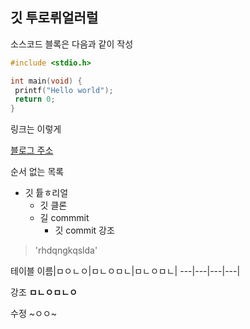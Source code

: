 ## 깃 투로뤼얼러럴

소스코드 블록은 다음과 같이 작성

```c
#include <stdio.h>

int main(void) {
 printf("Hello world");
 return 0;
}
```
링크는 이렇게

[블로그 주소](https://github.com/Leehyedam/gitstart/edit/main/README.md)

순서 없는 목록

* 깃 튵ㅎ리얼
  * 깃 클론
  * 길 commmit
    * 깃 commit
강조    
> 'rhdqngkqslda'



테이블
이름|ㅁㅇㄴㅇ|ㅁㄴㅇㅁㄴ|ㅁㄴㅇㅁㄴ|
---|---|---|---|

강조 
**ㅁㄴㅇㅁㄴㅇ**

수정 
~ㅇㅇ~
